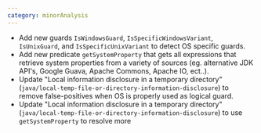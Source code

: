 ```yaml
---
category: minorAnalysis
---
```

 * Add new guards `IsWindowsGuard`, `IsSpecificWindowsVariant`, `IsUnixGuard`, and `IsSpecificUnixVariant` to detect OS specific guards.
 * Add new predicate `getSystemProperty` that gets all expressions that retrieve system properties from a variety of sources (eg. alternative JDK API's, Google Guava, Apache Commons, Apache IO, ect..).
 * Update "Local information disclosure in a temporary directory" (`java/local-temp-file-or-directory-information-disclosure`) to remove false-positives when OS is properly used as logical guard.
 * Update "Local information disclosure in a temporary directory" (`java/local-temp-file-or-directory-information-disclosure`) to use `getSystemProperty` to resolve more 
 
